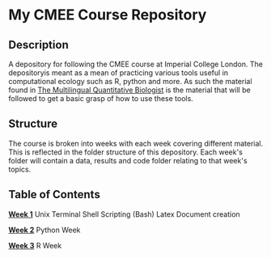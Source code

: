 # My CMEE Course Repository
## **Description**
A depository for following the CMEE course at Imperial College London. 
The depositoryis meant as a mean of practicing various tools useful in computational ecology such as R, python and more.
As such the material found in [The Multilingual Quantitative Biologist](https://mhasoba.github.io/TheMulQuaBio/) is the material that will be followed to get a basic grasp of how to use these tools.

## **Structure**
The course is broken into weeks with each week covering different material.  This is reflected in the folder structure of this depository. Each week's folder will contain a data, results and code folder relating to that week's topics.

## **Table of Contents**
[**Week 1**](https://github.com/Don-Burns/CMEECourseWork/tree/master/Week1)
    Unix Terminal
    Shell Scripting (Bash)
    Latex Document creation

[**Week 2**](https://github.com/Don-Burns/CMEECourseWork/tree/master/Week2)
    Python Week

[**Week 3**](https://github.com/Don-Burns/CMEECourseWork/tree/master/Week3)
    R Week